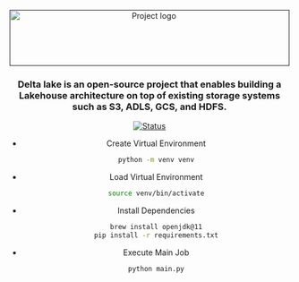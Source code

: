 <p align="center">
  <a href="" rel="noopener">
 <img width=500px height=100px src="https://docs.delta.io/latest/_static/delta-lake-logo.png" alt="Project logo"></a>
</p>

<h3 align="center">Delta lake is an open-source project that enables building a Lakehouse architecture on top of existing storage systems such as S3, ADLS, GCS, and HDFS.</h3>

<div align="center">

[![Status](https://img.shields.io/badge/status-active-success.svg)]()
- Create Virtual Environment
    ```sh
    python -m venv venv
    ```
- Load Virtual Environment
    ```sh
    source venv/bin/activate
    ```
- Install Dependencies
    ```sh
    brew install openjdk@11
    pip install -r requirements.txt
    ```
- Execute Main Job
    ```sh
    python main.py
    ```